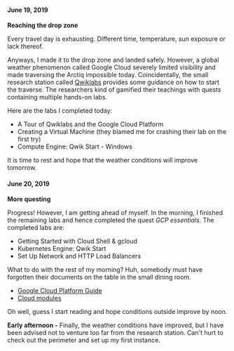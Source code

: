 #### June 19, 2019
**Reaching the drop zone**

Every travel day is exhausting. Different time, temperature, sun exposure or
lack thereof.

Anyways, I made it to the drop zone and landed safely. However, a global weather
phenomenon called Google Cloud severely limited visibility and made traversing
the Arctiq impossible today.
Coincidentally, the small research station called [Qwiklabs](https://google.qwiklabs.com/ "Google Cloud Qwiklabs")
provides some guidance on how to start the traverse. The researchers kind of
gamified their teachings with quests containing multiple hands-on labs.

Here are the labs I completed today:
- A Tour of Qwiklabs and the Google Cloud Platform
- Creating a Virtual Machine (they blamed me for crashing their lab on the first try)
- Compute Engine: Qwik Start - Windows

It is time to rest and hope that the weather conditions will improve tomorrow.

#### June 20, 2019
**More questing**

Progress! However, I am getting ahead of myself.
In the morning, I finished the remaining labs and hence completed the quest *GCP essentials*.
The completed labs are:
- Getting Started with Cloud Shell & gcloud
- Kubernetes Engine: Qwik Start
- Set Up Network and HTTP Load Balancers

What to do with the rest of my morning? Huh, somebody must have forgotten their
documents on the table in the small dining room.
- [Google Cloud Platform Guide](https://docs.ansible.com/ansible/latest/scenario_guides/guide_gce.html)
- [Cloud modules](https://docs.ansible.com/ansible/latest/modules/list_of_cloud_modules.html#google)

Oh well, guess I start reading and hope conditions outside improve by noon.

**Early afternoon -** Finally, the weather conditions have improved, but I have
been advised not to venture too far from the research station. Can't hurt to
check out the perimeter and set up my first instance.
